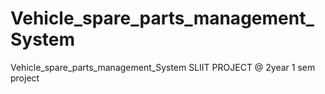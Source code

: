 # Vehicle_spare_parts_management_System
 Vehicle_spare_parts_management_System SLIIT PROJECT @ 2year 1 sem project 
